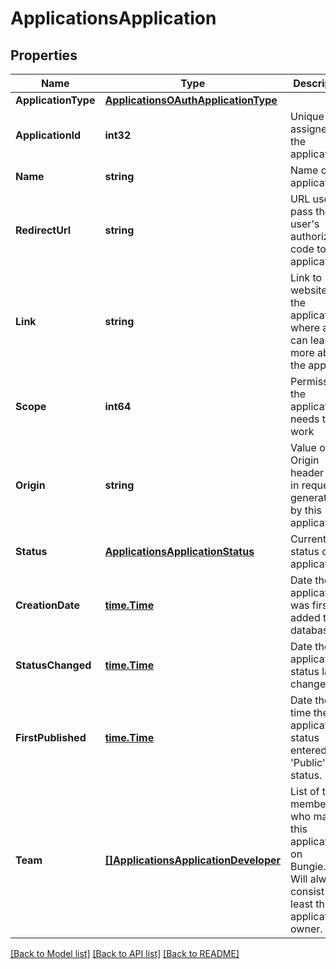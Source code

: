 # ApplicationsApplication

## Properties
Name | Type | Description | Notes
------------ | ------------- | ------------- | -------------
**ApplicationType** | [**ApplicationsOAuthApplicationType**](Applications.OAuthApplicationType.md) |  | [optional] 
**ApplicationId** | **int32** | Unique ID assigned to the application | [optional] 
**Name** | **string** | Name of the application | [optional] 
**RedirectUrl** | **string** | URL used to pass the user&#39;s authorization code to the application | [optional] 
**Link** | **string** | Link to website for the application where a user can learn more about the app. | [optional] 
**Scope** | **int64** | Permissions the application needs to work | [optional] 
**Origin** | **string** | Value of the Origin header sent in requests generated by this application. | [optional] 
**Status** | [**ApplicationsApplicationStatus**](Applications.ApplicationStatus.md) | Current status of the application. | [optional] 
**CreationDate** | [**time.Time**](time.Time.md) | Date the application was first added to our database. | [optional] 
**StatusChanged** | [**time.Time**](time.Time.md) | Date the application status last changed. | [optional] 
**FirstPublished** | [**time.Time**](time.Time.md) | Date the first time the application status entered the &#39;Public&#39; status. | [optional] 
**Team** | [**[]ApplicationsApplicationDeveloper**](Applications.ApplicationDeveloper.md) | List of team members who manage this application on Bungie.net. Will always consist of at least the application owner. | [optional] 

[[Back to Model list]](../README.md#documentation-for-models) [[Back to API list]](../README.md#documentation-for-api-endpoints) [[Back to README]](../README.md)


